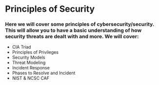 # Principles of Security
### Here we will cover some principles of cybersecurity/security. This will allow you to have a basic understanding of how security threats are dealt with and more. We will cover: 
  + CIA Triad
  + Principles of Privileges
  + Security Models
  + Threat Modeling
  + Incident Response
  + Phases to Resolve and Incident
  + NIST & NCSC CAF
